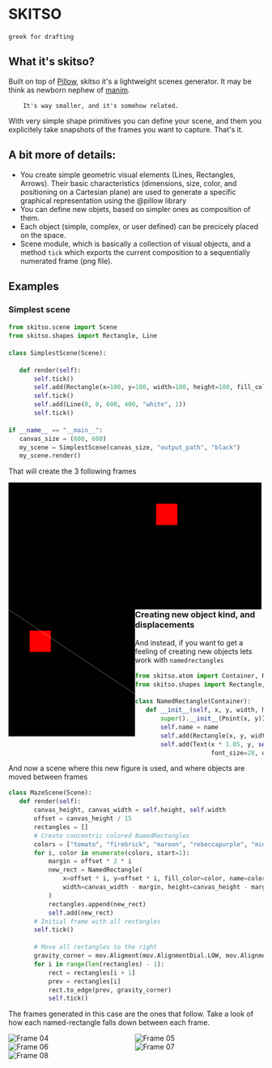 # SKITSO

    greek for drafting


## What it's skitso?

Built on top of [Pillow](https://pypi.org/project/pillow/), skitso it's a lightweight scenes generator. It may be think as newborn nephew of [manim](https://docs.manim.community/en/stable/index.html).

        It's way smaller, and it's somehow related.

With very simple shape primitives you can define your scene, and them you explicitely take snapshots of the frames you want to capture.
That's it.


## A bit more of details:

 - You create simple geometric visual elements (Lines, Rectangles, Arrows). Their basic characteristics (dimensions, size, color, and positioning on a Cartesian plane) are used to generate a specific graphical representation using the @pillow library
 - You can define new objets, based on simpler ones as composition of them.
 - Each object (simple, complex, or user defined) can be precicely placed on the space.
 - Scene module, which is basically  a collection of visual objects, and a method `tick` which exports the current composition to a sequentially numerated frame (png file).

## Examples

### Simplest scene

```python
from skitso.scene import Scene
from skitso.shapes import Rectangle, Line

class SimplestScene(Scene):

   def render(self):
       self.tick()
       self.add(Rectangle(x=100, y=100, width=100, height=100, fill_color="red"))
       self.tick()
       self.add(Line(0, 0, 600, 400, "white", 1))
       self.tick()

if __name__ == "__main__":
   canvas_size = (600, 600)
   my_scene = SimplestScene(canvas_size, "output_path", "black")
   my_scene.render()
```

That will create the 3 following frames

<div>
<img style="float:left" src="https://github.com/jmansilla/skitso/blob/main/images/01.png?raw=true" alt="Frame 01" width="250"/>
<img style="float:left" src="https://github.com/jmansilla/skitso/blob/main/images/02.png?raw=true" alt="Frame 02" width="250"/>
<img style="float:left" src="https://github.com/jmansilla/skitso/blob/main/images/03.png?raw=true" alt="Frame 03" width="250"/>
</div>


### Creating new object kind, and displacements

And instead, if you want to get a feeling of creating new objects lets work with `namedrectangles`

```python
from skitso.atom import Container, Point
from skitso.shapes import Rectangle, Text

class NamedRectangle(Container):
   def __init__(self, x, y, width, height, fill_color, name):
       super().__init__(Point(x, y))
       self.name = name
       self.add(Rectangle(x, y, width, height, fill_color=fill_color))
       self.add(Text(x * 1.05, y, self.name, font_name="Monospace",
                     font_size=28, color="white", stroke_fill="gray", stroke_width=1))
```

And now a scene where this new figure is used, and where objects are moved between frames

```python
class MazeScene(Scene):
   def render(self):
       canvas_height, canvas_width = self.height, self.width
       offset = canvas_height / 15
       rectangles = []
       # Create concentric colored NamedRectangles
       colors = ["tomato", "firebrick", "maroon", "rebeccapurple", "midnightblue",]
       for i, color in enumerate(colors, start=1):
           margin = offset * 2 * i
           new_rect = NamedRectangle(
               x=offset * i, y=offset * i, fill_color=color, name=color,
               width=canvas_width - margin, height=canvas_height - margin,
           )
           rectangles.append(new_rect)
           self.add(new_rect)
       # Initial frame with all rectangles
       self.tick()

       # Move all rectangles to the right
       gravity_corner = mov.Aligment(mov.AlignmentDial.LOW, mov.AlignmentDial.HIGH)
       for i in range(len(rectangles) - 1):
           rect = rectangles[i + 1]
           prev = rectangles[i]
           rect.to_edge(prev, gravity_corner)
           self.tick()
```

The frames generated in this case are the ones that follow. Take a look of how each named-rectangle falls down between each frame.
<div>
<img style="float:left" src="https://github.com/jmansilla/skitso/blob/main/images/04.png?raw=true" alt="Frame 04" width="250"/>
<img style="float:left" src="https://github.com/jmansilla/skitso/blob/main/images/05.png?raw=true" alt="Frame 05" width="250"/>
<img style="float:left" src="https://github.com/jmansilla/skitso/blob/main/images/06.png?raw=true" alt="Frame 06" width="250"/>
<img style="float:left" src="https://github.com/jmansilla/skitso/blob/main/images/07.png?raw=true" alt="Frame 07" width="250"/>
<img style="float:left" src="https://github.com/jmansilla/skitso/blob/main/images/08.png?raw=true" alt="Frame 08" width="250"/>
</div>
